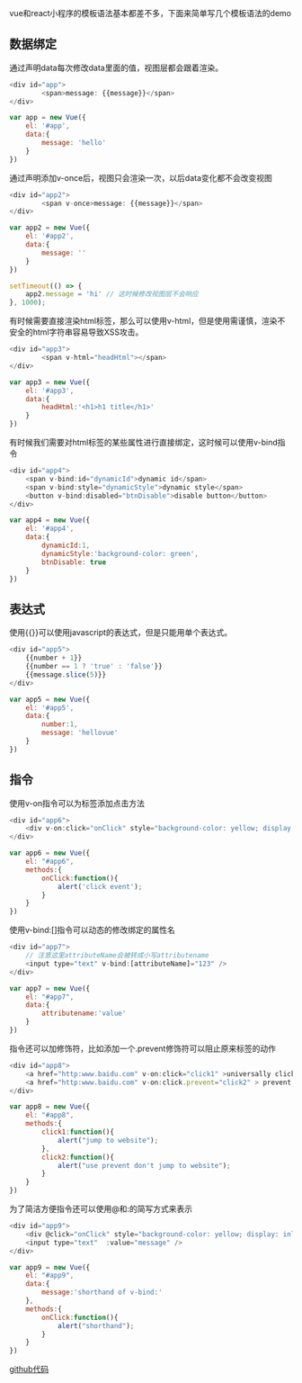 
vue和react小程序的模板语法基本都差不多，下面来简单写几个模板语法的demo

## 数据绑定

通过声明data每次修改data里面的值，视图层都会跟着渲染。
```js
<div id="app">
        <span>message: {{message}}</span>
</div>

var app = new Vue({
    el: '#app',
    data:{
        message: 'hello'
    }
})
```

通过声明添加v-once后，视图只会渲染一次，以后data变化都不会改变视图
```js
<div id="app2">
        <span v-once>message: {{message}}</span>
</div>

var app2 = new Vue({
    el: '#app2',
    data:{
        message: ''
    }
})

setTimeout(() => {
    app2.message = 'hi' // 这时候修改视图层不会响应
}, 1000);
```

<!-- more -->

有时候需要直接渲染html标签，那么可以使用v-html，但是使用需谨慎，渲染不安全的html字符串容易导致XSS攻击。
```js
<div id="app3">
        <span v-html="headHtml"></span>
</div>

var app3 = new Vue({
    el: '#app3',
    data:{
        headHtml:'<h1>h1 title</h1>'
    }
})
```

有时候我们需要对html标签的某些属性进行直接绑定，这时候可以使用v-bind指令
```js
<div id="app4">
    <span v-bind:id="dynamicId">dynamic id</span>
    <span v-bind:style="dynamicStyle">dynamic style</span>
    <button v-bind:disabled="btnDisable">disable button</button>
</div>

var app4 = new Vue({
    el: '#app4',
    data:{
        dynamicId:1,
        dynamicStyle:'background-color: green',
        btnDisable: true
    }
})
```
## 表达式

使用{{}}可以使用javascript的表达式，但是只能用单个表达式。
```js
<div id="app5">
    {{number + 1}}
    {{number == 1 ? 'true' : 'false'}}
    {{message.slice(5)}}
</div>

var app5 = new Vue({
    el: '#app5',
    data:{
        number:1,
        message: 'hellovue'
    }
})
```

## 指令

使用v-on指令可以为标签添加点击方法
```js
<div id="app6">
    <div v-on:click="onClick" style="background-color: yellow; display: inline-block">click me</div>
</div>

var app6 = new Vue({
    el: "#app6",
    methods:{
        onClick:function(){
            alert('click event');
        }
    }
})
```

使用v-bind:[]指令可以动态的修改绑定的属性名
```js
<div id="app7">
    // 注意这里attributeName会被转成小写attributename
    <input type="text" v-bind:[attributeName]="123" />
</div>

var app7 = new Vue({
    el: "#app7",
    data:{
        attributename:'value'
    }
})

```
指令还可以加修饰符，比如添加一个.prevent修饰符可以阻止原来标签的动作
```js
<div id="app8">
    <a href="http:www.baidu.com" v-on:click="click1" >universally click </a>
    <a href="http:www.baidu.com" v-on:click.prevent="click2" > prevent click </a>
</div>

var app8 = new Vue({
    el: "#app8",
    methods:{
        click1:function(){
            alert("jump to website");
        },
        click2:function(){
            alert("use prevent don't jump to website");
        }
    }
})
```

为了简洁方便指令还可以使用@和:的简写方式来表示
```js
<div id="app9">
    <div @click="onClick" style="background-color: yellow; display: inline-block">shorthand of v-on</div>
    <input type="text"  :value="message" />
</div>

var app9 = new Vue({
    el: "#app9",
    data:{
        message:'shorthand of v-bind:'
    },
    methods:{
        onClick:function(){
            alert("shorthand");
        }
    }
})

```

[github代码]()


